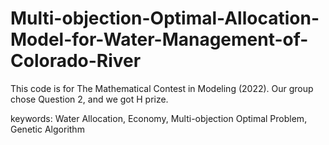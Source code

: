 # Multi-objection-Optimal-Allocation-Model-for-Water-Management-of-Colorado-River
This code is for The Mathematical Contest in Modeling (2022). Our group chose Question 2, and we got H prize.

keywords: Water Allocation, Economy, Multi-objection Optimal Problem, Genetic Algorithm
